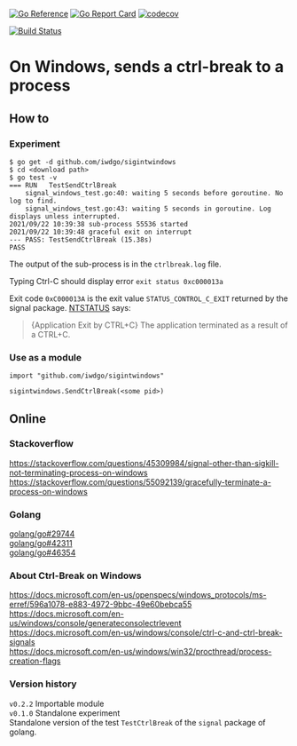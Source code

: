 [![Go Reference](https://pkg.go.dev/badge/github.com/iwdgo/sigintwindows.svg)](https://pkg.go.dev/github.com/iwdgo/sigintwindows)
[![Go Report Card](https://goreportcard.com/badge/github.com/iwdgo/sigintwindows)](https://goreportcard.com/report/github.com/iwdgo/sigintwindows)
[![codecov](https://codecov.io/gh/iwdgo/sigintwindows/branch/master/graph/badge.svg)](https://codecov.io/gh/iwdgo/sigintwindows)

[![Build Status](https://app.travis-ci.com/iwdgo/sigintwindows.svg?branch=master)](https://app.travis-ci.com/iwdgo/sigintwindows)

# On Windows, sends a ctrl-break to a process

## How to

### Experiment

```
$ go get -d github.com/iwdgo/sigintwindows
$ cd <download path>
$ go test -v
=== RUN   TestSendCtrlBreak
    signal_windows_test.go:40: waiting 5 seconds before goroutine. No log to find.
    signal_windows_test.go:43: waiting 5 seconds in goroutine. Log displays unless interrupted.
2021/09/22 10:39:38 sub-process 55536 started
2021/09/22 10:39:48 graceful exit on interrupt
--- PASS: TestSendCtrlBreak (15.38s)
PASS
```

The output of the sub-process is in the `ctrlbreak.log` file.

Typing Ctrl-C should display error ` exit status 0xc000013a `

Exit code `0xC000013A` is the exit value `STATUS_CONTROL_C_EXIT` returned by the signal package.
[NTSTATUS](https://docs.microsoft.com/en-us/openspecs/windows_protocols/ms-erref/596a1078-e883-4972-9bbc-49e60bebca55) says:

> {Application Exit by CTRL+C} The application terminated as a result of a CTRL+C.

### Use as a module

```
import "github.com/iwdgo/sigintwindows"

sigintwindows.SendCtrlBreak(<some pid>)
```


## Online

### Stackoverflow

https://stackoverflow.com/questions/45309984/signal-other-than-sigkill-not-terminating-process-on-windows  
https://stackoverflow.com/questions/55092139/gracefully-terminate-a-process-on-windows  

### Golang

[golang/go#29744](https://github.com/golang/go/issues/29744)  
[golang/go#42311](https://github.com/golang/go/issues/42311)  
[golang/go#46354](https://github.com/golang/go/issues/46354)  

### About Ctrl-Break on Windows

https://docs.microsoft.com/en-us/openspecs/windows_protocols/ms-erref/596a1078-e883-4972-9bbc-49e60bebca55  
https://docs.microsoft.com/en-us/windows/console/generateconsolectrlevent  
https://docs.microsoft.com/en-us/windows/console/ctrl-c-and-ctrl-break-signals  
https://docs.microsoft.com/en-us/windows/win32/procthread/process-creation-flags  

### Version history

`v0.2.2` Importable module  
`v0.1.0` Standalone experiment  
Standalone version of the test `TestCtrlBreak` of the `signal` package of golang.
